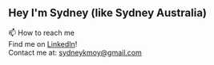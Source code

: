 ## Hey I'm Sydney (like Sydney Australia)

📫 How to reach me  
Find me on [LinkedIn](https://www.linkedin.com/in/sydneykmoy/)!  
Contact me at: sydneykmoy@gmail.com  



<!--
**sydneykmoy/sydneykmoy** is a ✨ _special_ ✨ repository because its `README.md` (this file) appears on your GitHub profile.

Here are some ideas to get you started:

- 🔭 I’m currently working on ...
- 🌱 I’m currently learning ...
- 👯 I’m looking to collaborate on ...
- 🤔 I’m looking for help with ...
- 💬 Ask me about ...
- 📫 How to reach me: ...
- 😄 Pronouns: ...
- ⚡ Fun fact: ...
-->
